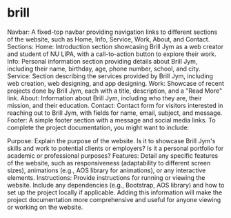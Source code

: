 # brill

Navbar: A fixed-top navbar providing navigation links to different sections of the website, such as Home, Info, Service, Work, About, and Contact.
Sections:
Home: Introduction section showcasing Brill Jym as a web creator and student of NU LIPA, with a call-to-action button to explore their work.
Info: Personal information section providing details about Brill Jym, including their name, birthday, age, phone number, school, and city.
Service: Section describing the services provided by Brill Jym, including web creation, web designing, and app designing.
Work: Showcase of recent projects done by Brill Jym, each with a title, description, and a "Read More" link.
About: Information about Brill Jym, including who they are, their mission, and their education.
Contact: Contact form for visitors interested in reaching out to Brill Jym, with fields for name, email, subject, and message.
Footer: A simple footer section with a message and social media links.
To complete the project documentation, you might want to include:

Purpose: Explain the purpose of the website. Is it to showcase Brill Jym's skills and work to potential clients or employers? Is it a personal portfolio for academic or professional purposes?
Features: Detail any specific features of the website, such as responsiveness (adaptability to different screen sizes), animations (e.g., AOS library for animations), or any interactive elements.
Instructions: Provide instructions for running or viewing the website. Include any dependencies (e.g., Bootstrap, AOS library) and how to set up the project locally if applicable.
Adding this information will make the project documentation more comprehensive and useful for anyone viewing or working on the website.






